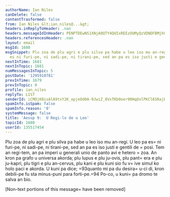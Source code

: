 ```yaml
---
authorName: Ian Niles
canDelete: false
contentTrasformed: false
from: Ian Niles &lt;ian_niles@...&gt;
headers.inReplyToHeader: .nan
headers.messageIdInHeader: PENPTDEwNS1XNjA0QTY4QUIxREEzOUMyQzVDNDFBMjhCRkQwQHBoeC5nYmw+
headers.referencesHeader: .nan
layout: email
msgId: 1680
msgSnippet: Plu zoa de plu agri e plu silva pa habe u leo iso mu an-regi.  U leo pa
  es ni furi-pe, ni sadi-pe, ni tirani-pe, sed an pa es iso justi e gentili de posi.  Tem
nextInTime: 1681
nextInTopic: 1681
numMessagesInTopic: 5
postDate: '1295910781'
prevInTime: 1679
prevInTopic: 0
profile: ian_niles
replyTo: LIST
senderId: iCMOjK0isAlA9txY2K_opjeOd0A-9JwiZ_8VxTKb0oer90HqOxlPKCl6SRajbV50w66e6Z51B6ToMvbaSQKbqjths1ZHwzwV
spamInfo.isSpam: false
spamInfo.reason: '0'
systemMessage: false
title: 'Aesop 9:  U Regi-lo de u Leo'
topicId: 1680
userId: 135517454
---
```



Plu zoa de plu agri e plu silva pa habe u leo iso mu an-regi.  U leo pa es=
 ni furi-pe, ni sadi-pe, ni tirani-pe, sed an pa es iso justi e gentili de =
posi.  Tem an regi-tem, an pa imperi u generali unio de panto avi e hetero =
zoa.  An kron pa grafo u universa akorda; plu lupus e plu ju-ovis, plu pant=
era e plu ju-kapri, plu tigri e plu an-cervus, plu kani e plu kuni sio fu v=
ive simul ko holo paci e akorda.  U kuni pa dice; =93quanto mi pa du desira=
 u-ci di, kron debili-pe fu sta minus-puni para forti-pe.=94  Po-co, u kuni=
 pa dromo te salva an bio.  		 	   		  

[Non-text portions of this message=
 have been removed]


